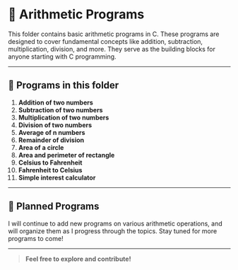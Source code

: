 # 📁 Arithmetic Programs

This folder contains basic arithmetic programs in C. These programs are designed to cover fundamental concepts like addition, subtraction, multiplication, division, and more. They serve as the building blocks for anyone starting with C programming.

---

## 📝 Programs in this folder

01. **Addition of two numbers**
02. **Subtraction of two numbers**
03. **Multiplication of two numbers**
04. **Division of two numbers**
05. **Average of n numbers**
06. **Remainder of division**
07. **Area of a circle**
08. **Area and perimeter of rectangle** 
09. **Celsius to Fahrenheit**
10. **Fahrenheit to Celsius**
11. **Simple interest calculator**

---

## 📅 Planned Programs

I will continue to add new programs on various arithmetic operations, and will organize them as I progress through the topics. Stay tuned for more programs to come!

---

> **Feel free to explore and contribute!**  
